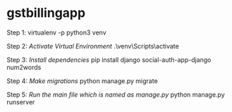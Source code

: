 # gstbillingapp
Step 1:
virtualenv -p python3 venv

Step 2: *Activate Virtual Environment*
.\venv\Scripts\activate

Step 3: *Install dependencies*
pip install django social-auth-app-django num2words

Step 4: *Make migrations*
python manage.py migrate

Step 5: *Run the main file which is named as manage.py*
python manage.py runserver
